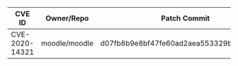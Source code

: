 | CVE ID         | Owner/Repo    | Patch Commit                             | Status |
|----------------|---------------|------------------------------------------|--------|
| CVE-2020-14321 | moodle/moodle | d07fb8b9e8bf47fe60ad2aea553329bd1fb96e37 | Merged |
